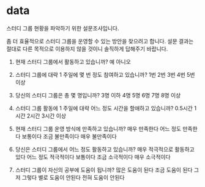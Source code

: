 # data

스터디 그룹  현황을 파악하기 위한 설문조사입니다.

좀 더 효율적으로  스터디 그룹을 운영할 수 있는 방안을 찾으려고 합니다.
설문 결과는 절대로 다른 목적으로 이용하지 않을 것이니 솔직하게 답해주기 바랍니다.

1. 현재 스터디 그룹에서 활동하고 있습니까?
  예
  아니오

2. 스터디 그룹에 대략 1 주일에 몇 번 정도 참여하고 있습니까?
1번
2번
3번
4번
5번 이상

3. 당신의 스터디 그룹은 총 몇 명입니까?
3명 이하
4명
5명
6명
7명
8명 이상

4. 스터디 그룹 활동에 1 주일에 대략 어느 정도 시간을 할애하고 있습니까?
0.5시간
1시간
2시간
3시간 이상

5. 현재 스터디 그룹 운영 방식에 만족하고 있습니까?
매우 만족한다
어느 정도 만족한다
보통이다
조금 불만족이다
매우 불만족이다

6. 당신은 스터디 그룹에서 어느 정도 활동하고 있습니까?
매우 적극적으로 활동하고 있다
어느 정도 적극적이다
보통이다
조금 소극적이다
매우 소극적이다

7. 스터디 그룹이 자신의 공부에 도움이 됩니까? 
많은 도움이 된다
조금 도움이 된다
그저 그렇다
별로 도움이 안된다
전혀 도움이 안된다
